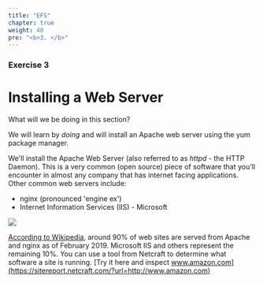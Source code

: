 ```yaml
---
title: "EFS"
chapter: true
weight: 40
pre: "<b>3. </b>"
---
```

### Exercise 3

# Installing a Web Server

What will we be doing in this section?

We will learn by _doing_ and will install an Apache web server using the yum package manager. 

We'll install the Apache Web Server (also referred to as _httpd_ - the HTTP Daemon). This is a very common (open source)
piece of software that you'll encounter in almost any company that has internet facing applications.
Other common web servers include:

- nginx (pronounced 'engine ex')
- Internet Information Services (IIS) - Microsoft

<img src="https://upload.wikimedia.org/wikipedia/commons/1/12/Usage_share_of_web_servers_%28Source_Netcraft%29.svg">

<br/>

[According to Wikipedia](https://en.wikipedia.org/wiki/Web_server), around 90% of web sites are served from Apache and nginx as of February 2019.
Microsoft IIS and others represent the remaining 10%. You can use a tool from Netcraft to determine what software a site is
running. [Try it here and inspect www.amazon.com](https://sitereport.netcraft.com/?url=http://www.amazon.com)
